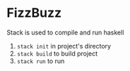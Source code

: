 # FizzBuzz


Stack is used to compile and run haskell
1. `stack init` in project's directory
2. `stack build` to build project
3. `stack run` to run
